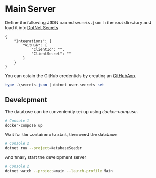 # Main Server

Define the following JSON named `secrets.json` in the root directory and load it into [DotNet Secrets](https://docs.microsoft.com/en-us/aspnet/core/security/app-secrets)

```
{
    "Integrations": {
        "GitHub": {
            "ClientId": "",
            "ClientSecret": ""
        }
    }
}
```

You can obtain the GitHub credentials by creating an [GitHubApp](https://docs.github.com/en/developers/apps/getting-started-with-apps/about-apps).

```ps1
type .\secrets.json | dotnet user-secrets set
```

## Development

The database can be conveniently set up using _docker-compose_.

```bash
# Console 1
docker-compose up
```

Wait for the containers to start, then seed the database

```bash
# Console 2
dotnet run --project=DatabaseSeeder
```

And finally start the development server

```bash
# Console 2
dotnet watch --project=main --launch-profile Main
```
